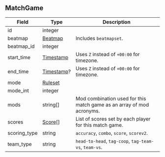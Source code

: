 ## MatchGame

Field        | Type                     | Description
------------ | ------------------------ | -----------
id           | integer                  | |
beatmap      | [Beatmap](#beatmap)      | Includes `beatmapset`.
beatmap_id   | integer                  | |
start_time   | [Timestamp](#timestamp)  | Uses `Z` instead of `+00:00` for timezone.
end_time     | [Timestamp](#timestamp)? | Uses `Z` instead of `+00:00` for timezone.
mode         | [Ruleset](#ruleset)      | |
mode_int     | integer                  | |
mods         | string[]                 | Mod combination used for this match game as an array of mod acronyms.
scores       | [Score](#score)[]        | List of scores set by each player for this match game.
scoring_type | string                   | `accuracy`, `combo`, `score`, `scorev2`.
team_type    | string                   | `head-to-head`, `tag-coop`, `tag-team-vs`, `team-vs`.
